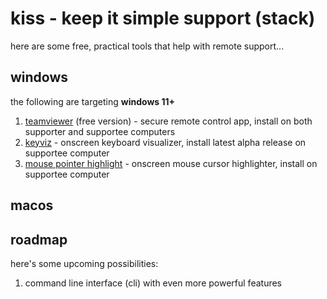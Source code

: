 # kiss - keep it simple support (stack)

here are some free, practical tools that help with remote support...

## windows

the following are targeting **windows 11+**

1. [teamviewer](https://www.teamviewer.com/en-us/) (free version) - secure remote control app, install on both supporter and supportee computers
1. [keyviz](https://github.com/mulaRahul/keyviz) - onscreen keyboard visualizer, install latest alpha release on supportee computer
1. [mouse pointer highlight](https://apps.microsoft.com/detail/9p7sb9s4rq7z?hl=en-US&gl=US) - onscreen mouse cursor highlighter, install on supportee computer

## macos

## roadmap

here's some upcoming possibilities:

1. command line interface (cli) with even more powerful features
